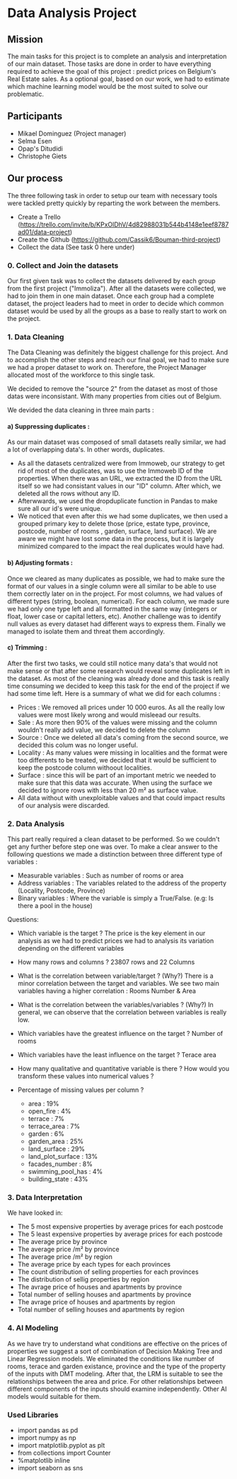 # Data Analysis Project

## Mission

The main tasks for this project is to complete an analysis and interpretation of our main dataset.
Those tasks are done in order to have everything required to achieve the goal of this project : predict prices on Belgium's Real Estate sales.
As a optional goal, based on our work, we had to estimate which machine learning model would be the most suited to solve our problematic. 

## Participants

- Mikael Dominguez (Project manager)
- Selma Esen
- Opap's Ditudidi
- Christophe Giets

## Our process

The three following task in order to setup our team with necessary tools were tackled pretty quickly by reparting the work between the members.
- Create a Trello (https://trello.com/invite/b/KPxOlDhV/4d82988031b544b4148e1eef8787ad01/data-project)
- Create the Github (https://github.com/Cassik6/Bouman-third-project)
- Collect the data (See task 0 here under)

### 0. Collect and Join the datasets

Our first given task was to collect the datasets delivered by each group from the first project ("Immoliza").
After all the datasets were collected, we had to join them in one main dataset.
Once each group had a complete dataset, the project leaders had to meet in order to decide which common dataset would be used by all the groups as a base to really start to work on the project.


### 1. Data Cleaning

The Data Cleaning was definitely the biggest challenge for this project. And to accomplish the other steps and reach our final goal, we had to make sure we had a proper dataset to work on. Therefore, the Project Manager allocated most of the workforce to this single task.

We decided to remove the "source 2" from the dataset as most of those datas were inconsistant. With many properties from cities out of Belgium.

We devided the data cleaning in three main parts :

#### a) Suppressing duplicates :
As our main dataset was composed of small datasets really similar, we had a lot of overlapping data's. In other words, duplicates.

- As all the datasets centralized were from Immoweb, our strategy to get rid of most of the duplicates, was to use the Immoweb ID of the properties. When there was an URL, we extracted the ID from the URL itself so we had consistant values in our "ID" column. After which, we deleted all the rows without any ID.
- Afterwwards, we used the dropduplicate function in Pandas to make sure all our id's were unique.
- We noticed that even after this we had some duplicates, we then used a grouped primary key to delete those (price, estate type, province, postcode, number of rooms , garden, surface, land surface). We are aware we might have lost some data in the process, but it is largely minimized compared to the impact the real duplicates would have had.

#### b) Adjusting formats : 
Once we cleared as many duplicates as possible, we had to make sure the format of our values in a single column were all similar to be able to use them correctly later on in the project.
For most columns, we had values of different types (string, boolean, numerical). For each column, we made sure we had only one type left and all formatted in the same way (integers or float, lower case or capital letters, etc).
Another challenge was to identify null values as every dataset had different ways to express them. Finally we managed to isolate them and threat them accordingly.

#### c) Trimming : 
After the first two tasks, we could still notice many data's that would not make sense or that after some research would reveal some duplicates left in the dataset.
As most of the cleaning was already done and this task is really time consuming we decided to keep this task for the end of the project if we had some time left.
Here is a summary of what we did for each columns :
- Prices : We removed all prices under 10 000 euros. As all the really low values were most likely wrong and would misleead our results.
- Sale : As more then 90% of the values were missing and the column wouldn't really add value, we decided to delete the column
- Source : Once we deleted all data's coming from the second source, we decided this colum was no longer useful.
- Locality : As many values were missing in localities and the format were too differents to be treated, we decided that it would be sufficient to keep the postcode column withoout localities.
- Surface : since this will be part of an important metric we needed to make sure that this data was accurate. When using the surface we decided to ignore rows with less than 20 m² as surface value.
- All data without with unexploitable values and that could impact results of our analysis were discarded. 
 
### 2. Data Analysis

This part really required a clean dataset to be performed. So we couldn't get any further before step one was over. 
To make a clear answer to the following questions we made a distinction between three  different type of variables :

- Measurable variables : Such as number of rooms or area
- Address variables : The variables related to the address of the property (Locality, Postcode, Province)
- Binary variables : Where the variable is simply a True/False. (e.g: Is there a pool in the house)

Questions:

- Which variable is the target ? The price is the key element in our analysis as we had to predict prices we had to analysis its variation depending on the different variables
- How many rows and columns ? 23807 rows and 22 Columns
- What is the correlation between variable/target ? (Why?) There is a minor correlation between the target and variables. We see two main variables having a higher correlation : Rooms Number & Area
- What is the correlation between the variables/variables ? (Why?) In general, we can observe that the correlation between variables is really low.
- Which variables have the greatest influence on the target ? Number of rooms
- Which variables have the least influence on the target ? Terace area
- How many qualitative and quantitative variable is there ? How would you transform these values into numerical values ?

- Percentage of missing values per column ?

  - area :				19%
  - open_fire :			4%
  - terrace :				7%
  - terrace_area :		7%
  - garden :				6%
  - garden_area :			25%
  - land_surface :		29%
  - land_plot_surface :	13%
  - facades_number :		8%
  - swimming_pool_has :	4%
  - building_state :		43%

### 3. Data Interpretation

We have looked in:
- The 5 most expensive properties by average prices for each postcode
- The 5 least expensive properties by average prices for each postcode
- The average price by province
- The average price /m² by province
- The average price /m² by region
- The average price by each types for each provinces
- The count distribution of selling properties for each provinces
- The distribution of sellig properties by region
- The avrage price of houses and apartments by province
- Total number of selling houses and apartments by province
- The avrage price of houses and apartments by region
- Total number of selling houses and apartments by region



### 4. AI Modeling

As we have try to understand what conditions are effective on the prices of properties we suggest a sort of combination of Decision Making Tree and Linear Regression models. We eliminated the conditions like number of rooms, terace and garden existance, province and the type of the property of the inputs with DMT modeling. After that, the LRM is suitable to see the relationships between the area and price. For other relationships between different components of the inputs should examine independently. Other AI models would suitable for them.

### Used Libraries
- import pandas as pd
- import numpy as np
- import matplotlib.pyplot as plt
- from collections import Counter
- %matplotlib inline
- import seaborn as sns


